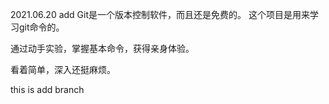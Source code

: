 2021.06.20 add
Git是一个版本控制软件，而且还是免费的。
这个项目是用来学习git命令的。

通过动手实验，掌握基本命令，获得亲身体验。

看着简单，深入还挺麻烦。

this is add branch